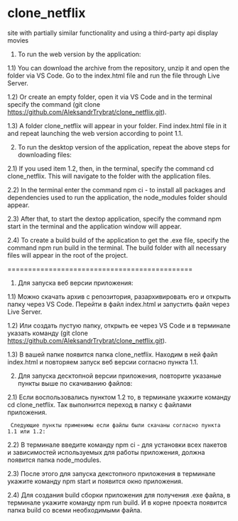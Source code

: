 # clone_netflix
site with partially similar functionality and using a third-party api display movies


1. To run the web version by the application:
     
  1.1) You can download the archive from the repository, unzip it and open the folder via VS Code. Go to the index.html file and run the file through Live Server.

  1.2) Or create an empty folder, open it via VS Code and in the terminal specify the command (git clone https://github.com/AleksandrTrybrat/clone_netflix.git).

  1.3) A folder clone_netflix will appear in your folder. Find index.html file in it and repeat launching the web version according to point 1.1.

2. To run the desktop version of the application, repeat the above steps for downloading files:
     
  2.1) If you used item 1.2, then, in the terminal, specify the command cd clone_netflix. This will navigate to the folder with the application files.

  2.2) In the terminal enter the command npm ci - to install all packages and dependencies used to run the application, the node_modules folder should appear.

  2.3) After that, to start the dextop application, specify the command npm start in the terminal and the application window will appear.

  2.4) To create a build build of the application to get the .exe file, specify the command npm run build in the terminal. The build folder with all necessary files will appear in the root of the project.

=============================================

 1. Для запуска веб версии приложения:
      
   1.1) Можно скачать архив с репозитория, разархивировать его и открыть папку через VS Code. Перейти в файл index.html и запустить файл через Live Server.
 
   1.2) Или создать пустую папку, открыть ее через VS Code и в терминале указать команду (git clone https://github.com/AleksandrTrybrat/clone_netflix.git). 
 
   1.3) В вашей папке появится папка clone_netflix. Находим в ней файл index.html и повторяем запуск веб версии согласно пункта 1.1. 

2. Для запуска десктопной версии приложения, повторите указаные пункты выше по скачиванию файлов:
     
  2.1) Если воспользовались пунктом 1.2 то, в терминале укажите команду cd clone_netflix. Так выполнится переход в папку с файлами приложения.

     Следующие пункты применимы если файлы были скачаны согласно пункта 1.1 или 1.2:
     
  2.2) В терминале введите команду npm ci - для установки всех пакетов и зависимостей используемых для работы приложения, должна появится папка node_modules.

  2.3) После этого для запуска декстопного приложения в терминале укажите команду npm start и появится окно приложения.

  2.4) Для создания build сборки приложения для получения .exe файла, в терминале укажите команду npm run build. И в корне проекта появится папка build со всеми необходимыми файла.
